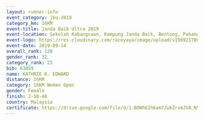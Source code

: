 ```yaml
---
layout: runner-info 
event_category: jbu-2019 
category_km: 16KM 
event-title: Janda Baik Ultra 2019
event-location: Sekolah Kebangsaan, Kampung Janda Baik, Bentong, Pahang, Malaysia 
event-logo: https://res.cloudinary.com/raceyaya/image/upload/v1569217009/logo/janda-baik_vch1pc.jpg 
event-date: 2019-09-14 
overall_rank: 120
gender_rank: 32
category_rank: 23
bib: 63059
name: KATHRIE K. EDWARD
distance: 16KM
category: 16KM Women Open
gender: Female
finish: 2-50-48
country: Malaysia
certificate: https://drive.google.com/file/d/1-BOWh6Ih6am7JukZrxmJS8_NSc78Xhyf/view?usp=sharing
---
```

